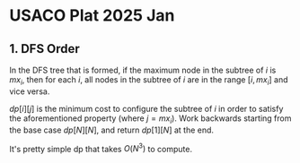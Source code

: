 # USACO Plat 2025 Jan

## 1. DFS Order
In the DFS tree that is formed, if the maximum node in the subtree of $i$ is $mx_i$, then for each $i$, all nodes in the subtree of $i$ are in the range $[i,mx_i]$ and vice versa.

$dp[i][j]$ is the minimum cost to configure the subtree of $i$ in order to satisfy the aforementioned property (where $j=mx_i$). Work backwards starting from the base case $dp[N][N]$, and return $dp[1][N]$ at the end.

It's pretty simple dp that takes $O(N^3)$ to compute.